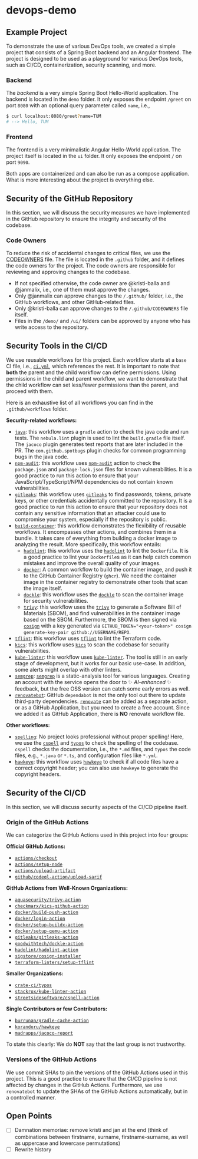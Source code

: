 <!--
Copyright © TUM AET 2025 - 2025

Licensed under the MIT License

Authors: Benedikt Hofmann, Patrick Stoeckle, and other contributors

SPDX-FileCopyrightText: 2025 TUM AET

SPDX-License-Identifier: MIT
-->

# devops-demo

## Example Project

To demonstrate the use of various DevOps tools, we created a simple project that consists of a Spring Boot backend and an Angular frontend. The project is designed to be used as a playground for various DevOps tools, such as CI/CD, containerization, security scanning, and more.

### Backend

The _backend_ is a very simple Spring Boot Hello-World application. The backend is located in the `demo` folder. It only exposes the endpoint `/greet` on port `8080` with an optional query parameter called `name`, i.e.,

```bash
$ curl localhost:8080/greet?name=TUM
# --> Hello, TUM
```

### Frontend

The frontend is a very minimalistic Angular Hello-World application. The project itself is located in the `ui` folder. It only exposes the endpoint `/` on port `9090`.

Both apps are containerized and can also be run as a compose application. What is more interesting about the project is everything else.

## Security of the GitHub Repository

In this section, we will discuss the security measures we have implemented in the GitHub repository to ensure the integrity and security of the codebase.

### Code Owners

To reduce the risk of accidental changes to critical files, we use the [CODEOWNERS](https://docs.github.com/en/repositories/managing-your-repositorys-settings-and-features/customizing-your-repository/about-code-owners) file. The file is located in the `.github` folder, and it defines the code owners for the project. The code owners are responsible for reviewing and approving changes to the codebase.

- If not specified otherwise, the code owner are @kristi-balla and @janmalix, i.e., one of them must approve the changes.
- Only @janmalix can approve changes to the `/.github/` folder, i.e., the GitHub workflows, and other GitHub-related files.
- Only @kristi-balla can approve changes to the `/.github/CODEOWNERS` file itself.
- Files in the `/demo/` and `/ui/` folders can be approved by anyone who has write access to the repository.

## Security Tools in the CI/CD

We use reusable workflows for this project. Each workflow starts at a `base` CI file, i.e., [`ci.yml`](./.github/workflows/ci.yml), which references the rest. It is important to note that **both** the parent and the child workflow can define permissions. Using permissions in the child and parent workflow, we want to demonstrate that the child workflow can set less/fewer permissions than the parent, and proceed with them.

Here is an exhaustive list of all workflows you can find in the `.github/workflows` folder.

**Security-related workflows:**

- [`java`](.github/workflows/java.yml): this workflow uses a `gradle` action to check the java code and run tests. The `nebula.lint` plugin is used to lint the `build.gradle` file itself. The `jacoco` plugin generates test reports that are later included in the PR. The `com.github.spotbugs` plugin checks for common programming bugs in the java code.
- [`npm-audit`](.github/workflows/npm-audit.yml): this workflow uses [`npm-audit`](https://docs.npmjs.com/cli/v11/commands/npm-audit) action to check the `package.json` and `package-lock.json` files for known vulnerabilities. It is a good practice to run this action to ensure that your JavaScript/TypeScript/NPM dependencies do not contain known vulnerabilities.
- [`gitleaks`](.github/workflows/gitleaks.yml): this workflow uses [`gitleaks`](https://) to find passwords, tokens, private keys, or other credentials accidentally committed to the repository. It is a good practice to run this action to ensure that your repository does not contain any sensitive information that an attacker could use to compromise your system, especially if the repository is public.
- [`build-container`](.github/workflows/build-container.yml): this workflow demonstrates the flexibility of reusable workflows. It encompasses other actions, and combines them in a bundle. It takes care of everything from building a docker image to analyzing the result. More specifically, this workflow entails:
  - [`hadolint`](.github/workflows/hadolint.yml): this workflow uses the [`hadolint`](https://github.com/hadolint/hadolint) to lint the `Dockerfile`. It is a good practice to lint your `Dockerfile`s as it can help catch common mistakes and improve the overall quality of your images.
  - [`docker`](.github/workflows/docker.yml): A common workflow to build the container image, and push it to the GitHub Container Registry (`ghcr`). We need the container image in the container registry to demonstrate other tools that scan the image itself.
  - [`dockle`](.github/workflows/dockle.yml): this workflow uses the [`dockle`](https://github.com/goodwithtech/dockle) to scan the container image for security vulnerabilities.
  - [`trivy`](.github/workflows/trivy.yml): this workflow uses the [`trivy`](https://trivy.dev/latest/) to generate a Software Bill of Materials (SBOM), and find vulnerabilities in the container image based on the SBOM. Furthermore, the SBOM is then signed via [`cosign`](https://github.com/sigstore/cosign) with a key generated via `GITHUB_TOKEN="<your-token>" cosign generate-key-pair github://USERNAME/REPO`.
- [`tflint`](.github/workflows/tflint.yml): this workflow uses [`tflint`](https://github.com/terraform-linters/tflint) to lint the Terraform code.
- [`kics`](.github/workflows/kics.yml): this workflow uses [`kics`](https://kics.io/index.html#) to scan the codebase for security vulnerabilities.
- [`kube-linter`](.github/workflows/kube-linter.yml): this workflow uses [`kube-linter`](https://docs.kubelinter.io/#/). The tool is still in an early stage of development, but it works for our basic use-case. In addition, some alerts might overlap with other linters.
- [`semgrep`](.github/workflows/semgrep.yml): [`semgrep`](https://github.com/semgrep/semgrep) is a static-analysis tool for various languages. Creating an account with the service opens the door to ✨ _AI-enhanced_ ✨ feedback, but the free OSS version can catch some early errors as well.
- [`renovatebot`](https://github.com/renovatebot): GitHub `dependabot` is not the only tool out there to update third-party dependencies. [`renovate`](https://docs.renovatebot.com/) can be added as a separate action, or as a GitHub Application, but you need to create a free account. Since we added it as GitHub Application, there is **NO** renovate workflow file.

**Other workflows:**

- [`spelling`](.github/workflows/spelling.yml): No project looks professional without proper spelling! Here, we use the [`cspell`](https://cspell.org/) and [`typos`](https://github.com/crate-ci/typos) to check the spelling of the codebase. `cspell` checks the documentation, i.e., the `*.md` files, and `typos` the code files, e.g., `*.java` or `*.ts`, and configuration files like `*.yml`.
- [`hawkeye`](.github/workflows/hawkeye.yml): this workflow uses [`hawkeye`](https://github.com/korandoru/hawkeye/) to check if all code files have a correct copyright header; you can also use `hawkeye` to generate the copyright headers.

## Security of the CI/CD

In this section, we will discuss security aspects of the CI/CD pipeline itself.

### Origin of the GitHub Actions

We can categorize the GitHub Actions used in this project into four groups:

**Official GitHub Actions:**

- [`actions/checkout`](https://github.com/actions/checkout)
- [`actions/setup-node`](https://github.com/actions/setup-node)
- [`actions/upload-artifact`](https://github.com/actions/upload-artifact)
- [`github/codeql-action/upload-sarif`](https://github.com/github/codeql-action/upload-sarif)

**GitHub Actions from Well-Known Organizations:**

- [`aquasecurity/trivy-action`](https://github.com/aquasecurity/trivy-action)
- [`checkmarx/kics-github-action`](https://github.com/checkmarx/kics-github-action)
- [`docker/build-push-action`](https://github.com/docker/build-push-action)
- [`docker/login-action`](https://github.com/docker/login-action)
- [`docker/setup-buildx-action`](https://github.com/docker/setup-buildx-action)
- [`docker/setup-qemu-action`](https://github.com/docker/setup-qemu-action)
- [`gitleaks/gitleaks-action`](https://github.com/gitleaks/gitleaks-action)
- [`goodwithtech/dockle-action`](https://github.com/goodwithtech/dockle-action)
- [`hadolint/hadolint-action`](https://github.com/hadolint/hadolint-action)
- [`sigstore/cosign-installer`](https://github.com/sigstore/cosign-installer)
- [`terraform-linters/setup-tflint`](https://github.com/terraform-linters/setup-tflint)

**Smaller Organizations:**

- [`crate-ci/typos`](https://github.com/crate-ci/typos)
- [`stackrox/kube-linter-action`](https://github.com/stackrox/kube-linter-action)
- [`streetsidesoftware/cspell-action`](https://github.com/streetsidesoftware/cspell-action)

**Single Contributors or few Contributors:**

- [`burrunan/gradle-cache-action`](https://github.com/burrunan/gradle-cache-action)
- [`korandoru/hawkeye`](https://github.com/korandoru/hawkeye)
- [`madrapps/jacoco-report`](https://github.com/madrapps/jacoco-report)

To state this clearly: We do **NOT** say that the last group is not trustworthy.

### Versions of the GitHub Actions

We use commit SHAs to pin the versions of the GitHub Actions used in this project. This is a good practice to ensure that the CI/CD pipeline is not affected by changes in the GitHub Actions. Furthermore, we use `renovatebot` to update the SHAs of the GitHub Actions automatically, but in a controlled manner.

## Open Points

- [ ] Damnation memoriae: remove kristi and jan at the end (think of combinations between firstname, surname, firstname-surname, as well as uppercase and lowercase permutations)
- [ ] Rewrite history
